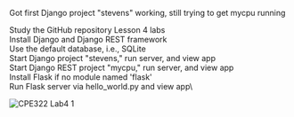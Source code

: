 Got first Django project "stevens" working, still trying to get mycpu running

Study the GitHub repository Lesson 4 labs\
Install Django and Django REST framework\
Use the default database, i.e., SQLite\
Start Django project "stevens," run server, and view app \
Start Django REST project "mycpu," run server, and view app\
Install Flask if no module named 'flask'\
Run Flask server via hello_world.py and view app\

![CPE322 Lab4 1](https://github.com/nicholaspiotrowski/CPE-322/assets/71047019/fd9c429f-d76a-44ce-8b53-ae27b5215d21)
